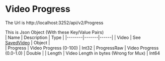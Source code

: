 # Video Progress

The Url is http://localhost:3252/api/v2/Progress   

This is Json Object (With these Key/Value Pairs)  
| Name    | Description       |  Type |
|--------|-------|------|
| Video       | See [SavedVideo](SavedVideo.md)    | Object                |  
| Progress | Video Progress (0-100) | Int32
| ProgressRaw | Video Progress (0.0-1.0) | Double |
| Length | Video Length in bytes (Wrong for Mux) | Int64